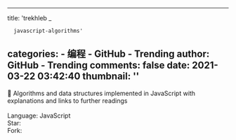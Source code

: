 
---
title: 'trekhleb _

      javascript-algorithms'
categories: 
    - 编程
    - GitHub - Trending
author: GitHub - Trending
comments: false
date: 2021-03-22 03:42:40
thumbnail: ''
---

<div>   
📝 Algorithms and data structures implemented in JavaScript with explanations and links to further readings
    <br>
                            <br>Language: JavaScript
                            <br>Star: 
                            <br>Fork:   
</div>
            